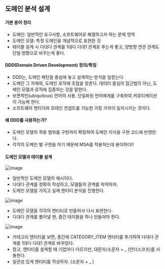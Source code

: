 ## 도메인 분석 설계

#### 가본 용어 정리
- 도메인: 일반적인 요구사항, 소프트웨어로 해결하고자 하는 문제 영역
- 도메인 모델: 특정 도메인을 개념적으로 표현한 것
- 테이블 설계 시 다대다 관계를 1대다 다대1 관계로 푸는게 좋고, 양방향 연관 관계도 단일 방향으로 바꾸는게 좋다. 

#### DDD(Domain Driven Development) 정의/특징
- DDD는, 도메인 패턴을 중심에 놓고 설계하는 방식을 일컫는다. 
- 도메인 그 자체와, 도메인 로직에 초점을 맞춘다. 데이터 중심의 접근법이 아닌, 도메인 모델과 로직에 집중하는 것을 말한다. 
- 보편적인(ubiquitous) 언어의 사용. 단일화된 언어체계를 구축하여 커뮤티케이션이 가능케 한다.
- 소프트웨어 엔티이와 모데인 컨셉트를 가능한 가장 가까이 일치시키는 것이다. 

#### 왜 DDD를 사용하는가? 
- 도메인 모델의 적용 범위를 구현까지 확장하여 도메인 지식을 구현 코드에 반영한다. 
- 각각의 도메인 별 구현을 하기 때문에 MSA를 적용하는데 용이하다!! 

#### 도메인 모델과 테이블 설계

![image](https://user-images.githubusercontent.com/24373728/177063150-95564f81-0691-44f7-888a-1c729ccc35a6.png)

- 일반적인 도메인 모델의 예시이다.
- 다대다 관계를 정확히 작성하고, 모델들의 관계를 파악하자.
- 도메인 모델을 가지고 실제 엔터티 분석을 진행한다. 

![image](https://user-images.githubusercontent.com/24373728/177063200-dca578d1-bd78-432e-9ed8-29d15d52c596.png)

- 도메인 모델을 각각의 엔티티로 만들어서 다시 표현한다. 
- 다대다 관계를 풀어낼 땐, 중간 테이블을 하나 만들어야 한다. 

![image](https://user-images.githubusercontent.com/24373728/177063672-888b3e36-9220-4887-bb62-7017e4404363.png)

- 카테고리 엔티티를 보면, 중간에 CATEGORY_ITEM 엔티티를 추가하여 다대다 관계를 1대다 다대1 관계로 바꾸었다.
- 참고, 엔티티를 설계할 때 기업마다 다르지만, 대문자/소문자 + _ (언더스코프)를 사용한다.
- 일관성 있게 엔티티를 작성하자. (소문자 + _ )
